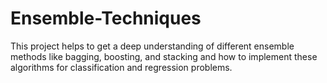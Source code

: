 # Ensemble-Techniques
This project helps to get a deep understanding of different ensemble methods like bagging, boosting, and stacking and how to implement these algorithms for classification and regression problems.
